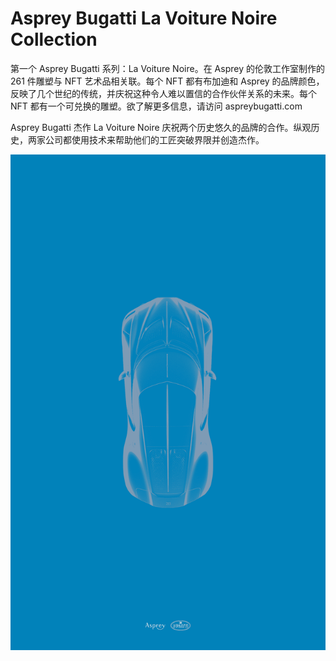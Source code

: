 # Asprey Bugatti La Voiture Noire Collection

第一个 Asprey Bugatti 系列：La Voiture Noire。在 Asprey 的伦敦工作室制作的 261 件雕塑与 NFT 艺术品相关联。每个 NFT 都有布加迪和 Asprey 的品牌颜色，反映了几个世纪的传统，并庆祝这种令人难以置信的合作伙伴关系的未来。每个 NFT 都有一个可兑换的雕塑。欲了解更多信息，请访问 aspreybugatti.com

Asprey Bugatti 杰作 La Voiture Noire 庆祝两个历史悠久的品牌的合作。纵观历史，两家公司都使用技术来帮助他们的工匠突破界限并创造杰作。 

![nft](4d899ac2bbbb6ef73ee8ccc88dc59f45.png)
